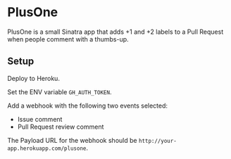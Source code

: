 # PlusOne

PlusOne is a small Sinatra app that adds +1 and +2 labels to a Pull Request when people comment with a thumbs-up.

## Setup

Deploy to Heroku.

Set the ENV variable `GH_AUTH_TOKEN`.

Add a webhook with the following two events selected:

* Issue comment
* Pull Request review comment

The Payload URL for the webhook should be `http://your-app.herokuapp.com/plusone`.
